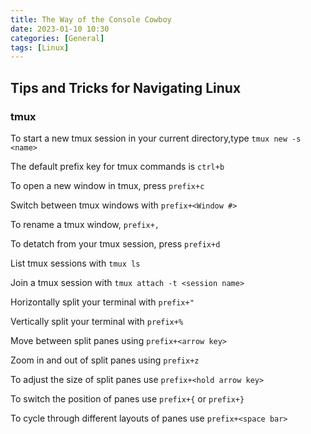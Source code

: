 ```yaml
---
title: The Way of the Console Cowboy
date: 2023-01-10 10:30
categories: [General]
tags: [Linux]
--- 
```


## Tips and Tricks for Navigating Linux

### tmux

To start a new tmux session in your current directory,type
 `tmux new -s <name>`

The default prefix key for tmux commands is `ctrl+b`

To open a new window in tmux, press `prefix+c`

Switch between tmux windows with `prefix+<Window #>`

To rename a tmux window, `prefix+,`

To detatch from your tmux session, press `prefix+d`

List tmux sessions with `tmux ls`

Join a tmux session with `tmux attach -t <session name>`

Horizontally split your terminal with `prefix+"`

Vertically split your terminal with `prefix+%`

Move between split panes using `prefix+<arrow key>`

Zoom in and out of split panes using `prefix+z`

To adjust the size of split panes use `prefix+<hold arrow key>`

To switch the position of panes use `prefix+{` or `prefix+}`

To cycle through different layouts of panes use `prefix+<space bar>`

